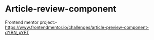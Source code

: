 # Article-review-component

Frontend mentor project:-
https://www.frontendmentor.io/challenges/article-preview-component-dYBN_pYFT
